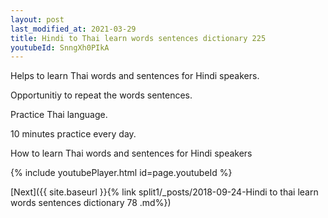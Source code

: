 ```yaml
---
layout: post
last_modified_at: 2021-03-29
title: Hindi to Thai learn words sentences dictionary 225 
youtubeId: SnngXh0PIkA
---
```

 
 
Helps to learn Thai words and sentences for Hindi speakers.

Opportunitiy to repeat the words sentences. 

Practice Thai language. 
 
10 minutes practice every day. 
 
How to learn Thai words and sentences for Hindi speakers 
 
{% include youtubePlayer.html id=page.youtubeId %}
 
 
[Next]({{ site.baseurl }}{% link  split1/_posts/2018-09-24-Hindi to thai learn words sentences dictionary 78 .md%})
 
